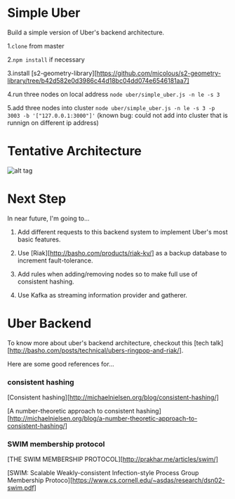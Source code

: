 # Simple Uber
Build a simple version of Uber's backend architecture.

1.`clone` from master

2.`npm install` if necessary

3.install [s2-geometry-library][https://github.com/micolous/s2-geometry-library/tree/b42d582e0d3986c44d18bc04dd074e6546181aa7]

4.run three nodes on local address `node uber/simple_uber.js -n le -s 3`

5.add three nodes into cluster `node uber/simple_uber.js -n le -s 3 -p 3003 -b '["127.0.0.1:3000"]'` (known bug: could not add into cluster that is runnign on different ip address)

# Tentative Architecture
![alt tag](https://drive.google.com/file/d/0B0ieDBeMQ05EMWM4X2VxTmJRTlE/view?usp=sharing)

# Next Step
In near future, I'm going to...

1. Add different requests to this backend system to implement Uber's most basic features.

2. Use [Riak][http://basho.com/products/riak-kv/] as a backup database to increment fault-tolerance.

3. Add rules when adding/removing nodes so to make full use of consistent hashing.

4. Use Kafka as streaming information provider and gatherer.

# Uber Backend
To know more about uber's backend architecture, checkout this [tech talk][http://basho.com/posts/technical/ubers-ringpop-and-riak/].

Here are some good references for...

### consistent hashing
[Consistent hashing][http://michaelnielsen.org/blog/consistent-hashing/]

[A number-theoretic approach to consistent hashing][http://michaelnielsen.org/blog/a-number-theoretic-approach-to-consistent-hashing/]

### SWIM membership protocol
[THE SWIM MEMBERSHIP PROTOCOL][http://prakhar.me/articles/swim/]

[SWIM: Scalable Weakly-consistent Infection-style Process Group Membership Protoco][https://www.cs.cornell.edu/~asdas/research/dsn02-swim.pdf]


